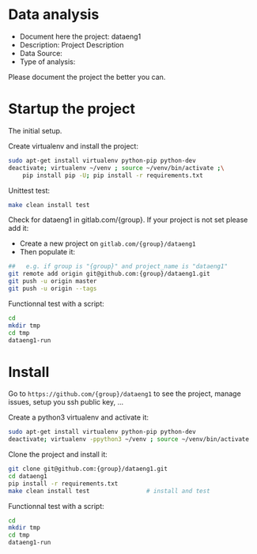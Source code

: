 # Data analysis
- Document here the project: dataeng1
- Description: Project Description
- Data Source:
- Type of analysis:

Please document the project the better you can.

# Startup the project

The initial setup.

Create virtualenv and install the project:
```bash
sudo apt-get install virtualenv python-pip python-dev
deactivate; virtualenv ~/venv ; source ~/venv/bin/activate ;\
    pip install pip -U; pip install -r requirements.txt
```

Unittest test:
```bash
make clean install test
```

Check for dataeng1 in gitlab.com/{group}.
If your project is not set please add it:

- Create a new project on `gitlab.com/{group}/dataeng1`
- Then populate it:

```bash
##   e.g. if group is "{group}" and project_name is "dataeng1"
git remote add origin git@github.com:{group}/dataeng1.git
git push -u origin master
git push -u origin --tags
```

Functionnal test with a script:

```bash
cd
mkdir tmp
cd tmp
dataeng1-run
```

# Install

Go to `https://github.com/{group}/dataeng1` to see the project, manage issues,
setup you ssh public key, ...

Create a python3 virtualenv and activate it:

```bash
sudo apt-get install virtualenv python-pip python-dev
deactivate; virtualenv -ppython3 ~/venv ; source ~/venv/bin/activate
```

Clone the project and install it:

```bash
git clone git@github.com:{group}/dataeng1.git
cd dataeng1
pip install -r requirements.txt
make clean install test                # install and test
```
Functionnal test with a script:

```bash
cd
mkdir tmp
cd tmp
dataeng1-run
```
